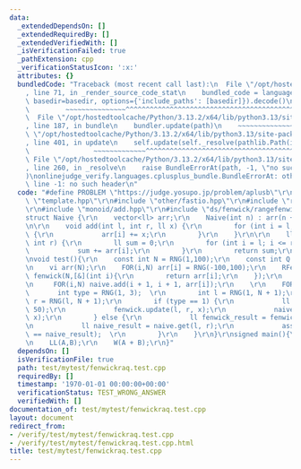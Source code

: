```yaml
---
data:
  _extendedDependsOn: []
  _extendedRequiredBy: []
  _extendedVerifiedWith: []
  _isVerificationFailed: true
  _pathExtension: cpp
  _verificationStatusIcon: ':x:'
  attributes: {}
  bundledCode: "Traceback (most recent call last):\n  File \"/opt/hostedtoolcache/Python/3.13.2/x64/lib/python3.13/site-packages/onlinejudge_verify/documentation/build.py\"\
    , line 71, in _render_source_code_stat\n    bundled_code = language.bundle(stat.path,\
    \ basedir=basedir, options={'include_paths': [basedir]}).decode()\n          \
    \         ~~~~~~~~~~~~~~~^^^^^^^^^^^^^^^^^^^^^^^^^^^^^^^^^^^^^^^^^^^^^^^^^^^^^^^^^^^^^^^^^^\n\
    \  File \"/opt/hostedtoolcache/Python/3.13.2/x64/lib/python3.13/site-packages/onlinejudge_verify/languages/cplusplus.py\"\
    , line 187, in bundle\n    bundler.update(path)\n    ~~~~~~~~~~~~~~^^^^^^\n  File\
    \ \"/opt/hostedtoolcache/Python/3.13.2/x64/lib/python3.13/site-packages/onlinejudge_verify/languages/cplusplus_bundle.py\"\
    , line 401, in update\n    self.update(self._resolve(pathlib.Path(included), included_from=path))\n\
    \                ~~~~~~~~~~~~~^^^^^^^^^^^^^^^^^^^^^^^^^^^^^^^^^^^^^^^^^^^^\n \
    \ File \"/opt/hostedtoolcache/Python/3.13.2/x64/lib/python3.13/site-packages/onlinejudge_verify/languages/cplusplus_bundle.py\"\
    , line 260, in _resolve\n    raise BundleErrorAt(path, -1, \"no such header\"\
    )\nonlinejudge_verify.languages.cplusplus_bundle.BundleErrorAt: other/fastio.hpp:\
    \ line -1: no such header\n"
  code: "#define PROBLEM \"https://judge.yosupo.jp/problem/aplusb\"\r\n\r\n#include\
    \ \"template.hpp\"\r\n#include \"other/fastio.hpp\"\r\n#include \"random/base.hpp\"\
    \r\n#include \"monoid/add.hpp\"\r\n#include \"ds/fenwick/rangefenwick.hpp\"\r\n\
    struct Naive {\r\n    vector<ll> arr;\r\n    Naive(int n) : arr(n + 1, 0) {}\r\
    \n\r\n    void add(int l, int r, ll x) {\r\n        for (int i = l; i <= r; ++i)\
    \ {\r\n            arr[i] += x;\r\n        }\r\n    }\r\n\r\n    ll get(int l,\
    \ int r) {\r\n        ll sum = 0;\r\n        for (int i = l; i <= r; ++i) {\r\n\
    \            sum += arr[i];\r\n        }\r\n        return sum;\r\n    }\r\n};\r\
    \nvoid test(){\r\n    const int N = RNG(1,100);\r\n    const int Q = RNG(1,100);\r\
    \n    vi arr(N);\r\n    FOR(i,N) arr[i] = RNG(-100,100);\r\n    RFenwick<Monoid_Add<ll>>\
    \ fenwick(N,[&](int i){\r\n        return arr[i];\r\n    });\r\n    Naive naive(N);\r\
    \n     FOR(i,N) naive.add(i + 1, i + 1, arr[i]);\r\n    \r\n    FOR(Q) {\r\n \
    \       int type = RNG(1, 3);  \r\n        int l = RNG(1, N + 1);\r\n        int\
    \ r = RNG(l, N + 1);\r\n        if (type == 1) {\r\n            ll x = RNG(-50,\
    \ 50);\r\n            fenwick.update(l, r, x);\r\n            naive.add(l, r,\
    \ x);\r\n        } else {\r\n            ll fenwick_result = fenwick.get(l, r);\r\
    \n            ll naive_result = naive.get(l, r);\r\n            assert(fenwick_result\
    \ == naive_result);  \r\n        }\r\n    }\r\n}\r\nsigned main(){\r\n    test();\r\
    \n    LL(A,B);\r\n    W(A + B);\r\n}"
  dependsOn: []
  isVerificationFile: true
  path: test/mytest/fenwickraq.test.cpp
  requiredBy: []
  timestamp: '1970-01-01 00:00:00+00:00'
  verificationStatus: TEST_WRONG_ANSWER
  verifiedWith: []
documentation_of: test/mytest/fenwickraq.test.cpp
layout: document
redirect_from:
- /verify/test/mytest/fenwickraq.test.cpp
- /verify/test/mytest/fenwickraq.test.cpp.html
title: test/mytest/fenwickraq.test.cpp
---
```

